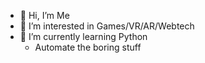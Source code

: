 - 👋 Hi, I’m Me
- 👀 I’m interested in Games/VR/AR/Webtech
- 🌱 I’m currently learning Python
  - Automate the boring stuff


<!---
hashtagrik/hashtagrik is a ✨ special ✨ repository because its `README.md` (this file) appears on your GitHub profile.
You can click the Preview link to take a look at your changes.
--->
